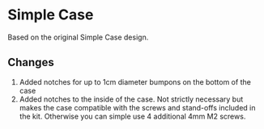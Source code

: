 # Simple Case

Based on the original Simple Case design.

## Changes

1. Added notches for up to 1cm diameter bumpons on the bottom of the case
2. Added notches to the inside of the case. Not strictly necessary but makes the case compatible with the screws and stand-offs included in the kit. Otherwise you can simple use 4 additional 4mm M2 screws.
